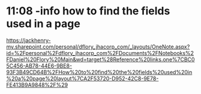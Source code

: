 # 11:08 -info how to find the fields used in a page

https://jackhenry-my.sharepoint.com/personal/dflory_jhacorp_com/_layouts/OneNote.aspx?id=%2Fpersonal%2Fdflory_jhacorp_com%2FDocuments%2FNotebooks%2FDaniel%20Flory%20Main&wd=target%28Reference%20links.one%7CBC05C456-AB78-44E6-9BE8-93F3B49CD64B%2FHow%20to%20find%20the%20fields%20used%20in%20a%20page%20layout%7CA2F53720-D952-42C8-9E78-FE413B9A9848%2F%29